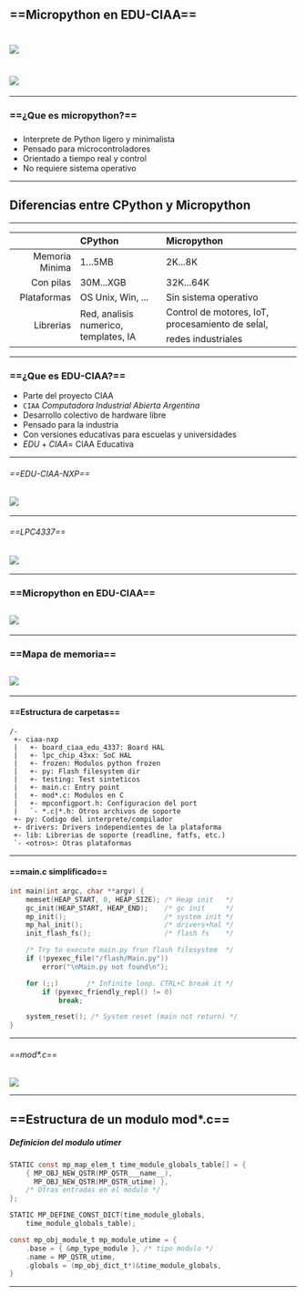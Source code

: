 <!-- $theme: gaia -->

## ==Micropython en EDU-CIAA==
# ![](images/micropythonpowered-art.png)
# ![](images/ciaa-logo.png)

----

### ==¿Que es micropython?==

 - Interprete de Python ligero y minimalista
 - Pensado para microcontroladores
 - Orientado a tiempo real y control
 - No requiere sistema operativo

----
## Diferencias entre CPython y Micropython

----

|                |     CPython       |    Micropython    |
|---------------:|:------------------|:------------------|
| Memoria Minima | 1...5MB           |  2K...8K          |
| Con pilas      | 30M...XGB         |  32K...64K        |
| Plataformas    | OS Unix, Win, ... | Sin sistema operativo|
| Librerias      | Red, analisis numerico, templates, IA | Control de motores, IoT, procesamiento de seĺal, redes industriales |

----
### ==¿Que es EDU-CIAA?==

  - Parte del proyecto CIAA
  - `CIAA` *Computadora Industrial Abierta Argentina*
  - Desarrollo colectivo de hardware libre
  - Pensado para la industria
  - Con versiones educativas para escuelas y universidades
  - $EDU + CIAA =$ CIAA Educativa

----

###### ==EDU-CIAA-NXP==
### ![](images/diagrama-edu-ciaa.svg)

----
###### ==LPC4337==
### ![](images/lpc4337-internal.png)

----
### ==Micropython en EDU-CIAA==
## ![](images/micropython-diagram.svg)

----
### ==Mapa de memoria==
## ![](images/mmap.svg)

----
#### ==Estructura de carpetas==

```text
/-
 +- ciaa-nxp
 |   +- board_ciaa_edu_4337: Board HAL
 |   +- lpc_chip_43xx: SoC HAL
 |   +- frozen: Modulos python frozen
 |   +- py: Flash filesystem dir
 |   +- testing: Test sinteticos
 |   +- main.c: Entry point
 |   +- mod*.c: Modulos en C
 |   +- mpconfigport.h: Configuracion del port
 |   `- *.c|*.h: Otros archivos de soporte
 +- py: Codigo del interprete/compilador
 +- drivers: Drivers independientes de la plataforma
 +- lib: Librerias de soporte (readline, fatfs, etc.)
 `- <otros>: Otras plataformas

```

----
#### ==main.c simplificado==
```c
int main(int argc, char **argv) {
    memset(HEAP_START, 0, HEAP_SIZE); /* Heap init   */
    gc_init(HEAP_START, HEAP_END);    /* gc init     */
    mp_init();                        /* system init */
    mp_hal_init();                    /* drivers+hal */
    init_flash_fs();                  /* flash fs    */

    /* Try to execute main.py fron flash filesystem  */
    if (!pyexec_file("/flash/Main.py"))
        error("\nMain.py not found\n");

    for (;;)       /* Infinite loop. CTRL+C break it */
        if (pyexec_friendly_repl() != 0)
            break;

    system_reset(); /* System reset (main not return) */
}
```

----
###### ==mod*.c==

![](images/py-modules.svg)

----

## ==Estructura de un modulo mod*.c==

##### Definicion del modulo utimer
```c
STATIC const mp_map_elem_t time_module_globals_table[] = {
    { MP_OBJ_NEW_QSTR(MP_QSTR___name__),
      MP_OBJ_NEW_QSTR(MP_QSTR_utime) },
    /* Otras entradas en el modulo */
};

STATIC MP_DEFINE_CONST_DICT(time_module_globals,
	time_module_globals_table);

const mp_obj_module_t mp_module_utime = {
    .base = { &mp_type_module }, /* tipo modulo */
    .name = MP_QSTR_utime,
    .globals = (mp_obj_dict_t*)&time_module_globals,
}
```

----

#### 
